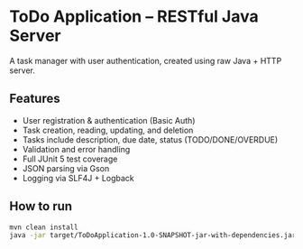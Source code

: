 # ToDo Application – RESTful Java Server

A task manager with user authentication, created using raw Java + HTTP server.

## Features

- User registration & authentication (Basic Auth)
- Task creation, reading, updating, and deletion
- Tasks include description, due date, status (TODO/DONE/OVERDUE)
- Validation and error handling
- Full JUnit 5 test coverage
- JSON parsing via Gson
- Logging via SLF4J + Logback

##  How to run

```bash
mvn clean install
java -jar target/ToDoApplication-1.0-SNAPSHOT-jar-with-dependencies.jar

